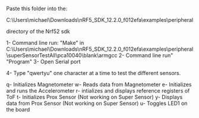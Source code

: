 Paste this folder into the:

C:\Users\michael\Downloads\nRF5_SDK_12.2.0_f012efa\examples\peripheral

directory of the Nrf52 sdk

1- Command line run: "Make" in C:\Users\michael\Downloads\nRF5_SDK_12.2.0_f012efa\examples\peripheral\superSensorTestAll\pca10040\blank\armgcc
2- Command line run" "Program"
3- Open Serial port

4- Type "qwertyu" one character at a time to test the different sensors. 

q- Initializes Magnetometer
w- Reads data from Magnetometer
e- Initializes and runs the Accelerometer
r- intializes and displays reference registers of ToF
t- Initializes Prox Sensor        (Not working on Super Sensor)
y- Displays data from Prox Sensor (Not working on Super Sensor)
u- Toggles LED1 on the board 
